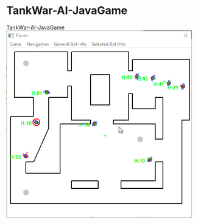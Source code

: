 # TankWar-AI-JavaGame
TankWar-AI-JavaGame
![](https://github.com/nglogg/TankWar-AI-JavaGame/blob/master/Raven_PmkwLnDYRw.gif)
